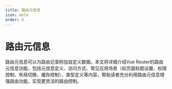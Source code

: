 ```yaml
---
title: 路由元信息
icon: meta
order: 4
---
```


# 路由元信息

路由元信息可以为路由记录附加自定义数据。本文将详细介绍Vue Router的路由元信息功能，包括元信息定义、访问方式、常见应用场景（如页面标题设置、权限控制、布局切换、缓存控制）、类型定义等内容，帮助读者充分利用路由元信息增强路由功能，实现更灵活的路由控制。

